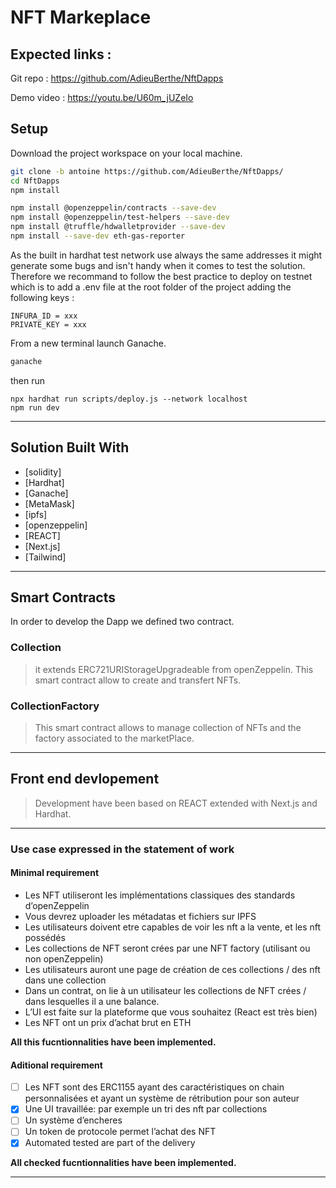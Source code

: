 # NFT Markeplace

## Expected links :


Git repo :
https://github.com/AdieuBerthe/NftDapps

Demo video :
https://youtu.be/U60m_jUZeIo

## Setup

Download the project workspace on your local machine.

```bash
git clone -b antoine https://github.com/AdieuBerthe/NftDapps/
cd NftDapps
npm install
```

```bash
npm install @openzeppelin/contracts --save-dev
npm install @openzeppelin/test-helpers --save-dev
npm install @truffle/hdwalletprovider --save-dev
npm install --save-dev eth-gas-reporter
```

As the built in hardhat test network use always the same addresses it might generate some bugs and isn't handy when it comes to test the solution. Therefore we recommand to follow the best practice to deploy on testnet which is to add a .env file at the root folder of the project adding the following keys :

```shell
INFURA_ID = xxx
PRIVATE_KEY = xxx
```

From a new terminal launch Ganache.

```bash
ganache
```

then run

```shell
npx hardhat run scripts/deploy.js --network localhost
npm run dev
```

---

## Solution Built With

- [solidity]
- [Hardhat]
- [Ganache]
- [MetaMask]
- [ipfs]
- [openzeppelin]
- [REACT]
- [Next.js]
- [Tailwind]

---

## Smart Contracts

In order to develop the Dapp we defined two contract.

### Collection

> it extends ERC721URIStorageUpgradeable from openZeppelin.
> This smart contract allow to create and transfert NFTs.

### CollectionFactory

> This smart contract allows to manage collection of NFTs and the factory associated to the marketPlace.

---

## Front end devlopement

> Development have been based on REACT extended with Next.js and Hardhat.

---

### Use case expressed in the statement of work

#### Minimal requirement

- Les NFT utiliseront les implémentations classiques des standards d’openZeppelin
- Vous devrez uploader les métadatas et fichiers sur IPFS
- Les utilisateurs doivent etre capables de voir les nft a la vente, et les nft possédés
- Les collections de NFT seront crées par une NFT factory (utilisant ou non openZeppelin)
- Les utilisateurs auront une page de création de ces collections / des nft dans une collection
- Dans un contrat, on lie à un utilisateur les collections de NFT crées / dans lesquelles il a une balance.
- L’UI est faite sur la plateforme que vous souhaitez (React est très bien)
- Les NFT ont un prix d’achat brut en ETH

**All this fucntionnalities have been implemented.**

#### Aditional requirement

- [ ] Les NFT sont des ERC1155 ayant des caractéristiques on chain personnalisées et ayant un système de rétribution pour son auteur
- [x] Une UI travaillée: par exemple un tri des nft par collections
- [ ] Un système d’encheres
- [ ] Un token de protocole permet l’achat des NFT
- [x] Automated tested are part of the delivery

**All checked fucntionnalities have been implemented.**

---


